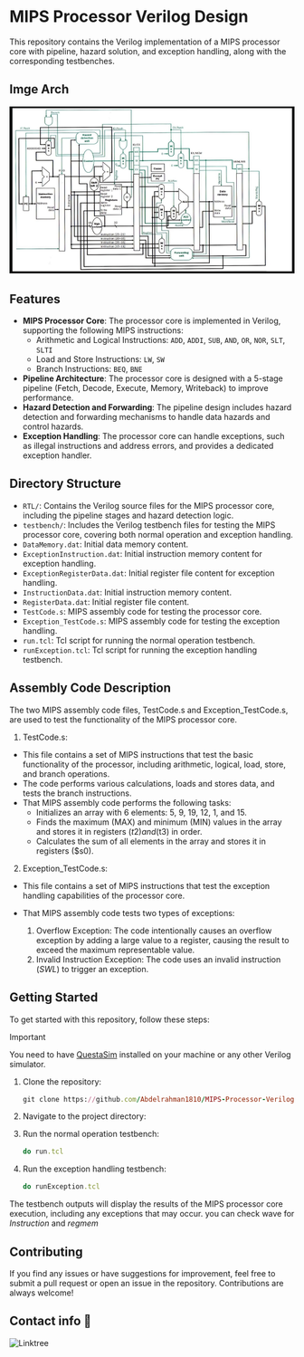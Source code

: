 # MIPS Processor Verilog Design

This repository contains the Verilog implementation of a MIPS processor core with pipeline, hazard solution, and exception handling, along with the corresponding testbenches.
## Imge Arch
![Architecture](Documents/Architecture.png)

## Features

- **MIPS Processor Core**: The processor core is implemented in Verilog, supporting the following MIPS instructions:
  - Arithmetic and Logical Instructions: `ADD`, `ADDI`, `SUB`, `AND`, `OR`, `NOR`, `SLT`, `SLTI`
  - Load and Store Instructions: `LW`, `SW`
  - Branch Instructions: `BEQ`, `BNE`
- **Pipeline Architecture**: The processor core is designed with a 5-stage pipeline (Fetch, Decode, Execute, Memory, Writeback) to improve performance.
- **Hazard Detection and Forwarding**: The pipeline design includes hazard detection and forwarding mechanisms to handle data hazards and control hazards.
- **Exception Handling**: The processor core can handle exceptions, such as illegal instructions and address errors, and provides a dedicated exception handler.

## Directory Structure

- `RTL/`: Contains the Verilog source files for the MIPS processor core, including the pipeline stages and hazard detection logic.
- `testbench/`: Includes the Verilog testbench files for testing the MIPS processor core, covering both normal operation and exception handling.
- `DataMemory.dat`: Initial data memory content.
- `ExceptionInstruction.dat`: Initial instruction memory content for exception handling.
- `ExceptionRegisterData.dat`: Initial register file content for exception handling.
- `InstructionData.dat`: Initial instruction memory content.
- `RegisterData.dat`: Initial register file content.
- `TestCode.s`: MIPS assembly code for testing the processor core.
- `Exception_TestCode.s`: MIPS assembly code for testing the exception handling.
- `run.tcl`: Tcl script for running the normal operation testbench.
- `runException.tcl`: Tcl script for running the exception handling testbench.

## Assembly Code Description

The two MIPS assembly code files, TestCode.s and Exception_TestCode.s, are used to test the functionality of the MIPS processor core.

1. TestCode.s:
- This file contains a set of MIPS instructions that test the basic functionality of the processor, including arithmetic, logical, load, store, and branch operations.
- The code performs various calculations, loads and stores data, and tests the branch instructions.
- That MIPS assembly code performs the following tasks:
    * Initializes an array with 6 elements: 5, 9, 19, 12, 1, and 15.
    * Finds the maximum (MAX) and minimum (MIN) values in the array and stores it in registers ($t2) and ($t3) in order.
    * Calculates the sum of all elements in the array and stores it in registers ($s0).

2. Exception_TestCode.s:
- This file contains a set of MIPS instructions that test the exception handling capabilities of the processor core.
- That MIPS assembly code tests two types of exceptions:

    1. Overflow Exception: The code intentionally causes an overflow exception by adding a large value to a register, causing the result to exceed the maximum representable value.
    2. Invalid Instruction Exception: The code uses an invalid instruction (*SWL*) to trigger an exception.

## Getting Started
To get started with this repository, follow these steps:
> [!IMPORTANT]
> You need to have [QuestaSim](https://support.sw.siemens.com/en-US/) installed on your machine or any other Verilog simulator.

1. Clone the repository:

   ```ruby
   git clone https://github.com/Abdelrahman1810/MIPS-Processor-Verilog.git
   ```

2. Navigate to the project directory:

3. Run the normal operation testbench:
   ```ruby
   do run.tcl
   ```

4. Run the exception handling testbench:
   ```ruby
   do runException.tcl
   ```

The testbench outputs will display the results of the MIPS processor core execution, including any exceptions that may occur.
you can check wave for *Instruction* and *regmem*

## Contributing
If you find any issues or have suggestions for improvement, feel free to submit a pull request or open an issue in the repository. Contributions are always welcome!

## Contact info 💜
<a href="https://linktr.ee/A_Hassanen" target="_blank">
  <img align="left" alt="Linktree" width="180px" src="https://app.ashbyhq.com/api/images/org-theme-wordmark/b3f78683-a307-4014-b236-373f18850e2c/d54b020a-ff53-455a-9d52-c90c0f4f2081.png" />
</a> 
<br>
